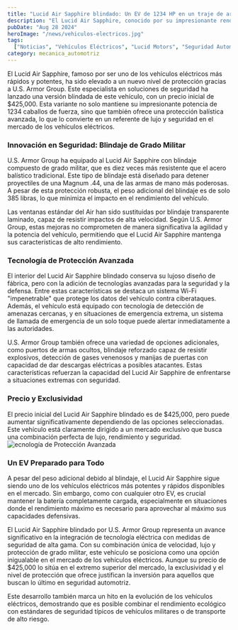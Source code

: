 ```yaml
---
title: "Lucid Air Sapphire blindado: Un EV de 1234 HP en un traje de armadura"
description: "El Lucid Air Sapphire, conocido por su impresionante rendimiento, ahora cuenta con una versión blindada creada por U.S. Armor Group, con un precio inicial de $425,000 y protección de grado militar."
pubDate: "Aug 28 2024"
heroImage: "/news/vehiculos-electricos.jpg"
tags:
  ["Noticias", "Vehículos Eléctricos", "Lucid Motors", "Seguridad Automotriz"]
category: mecanica_automotriz
---
```


El Lucid Air Sapphire, famoso por ser uno de los vehículos eléctricos más rápidos y potentes, ha sido elevado a un nuevo nivel de protección gracias a U.S. Armor Group. Este especialista en soluciones de seguridad ha lanzado una versión blindada de este vehículo, con un precio inicial de $425,000. Esta variante no solo mantiene su impresionante potencia de 1234 caballos de fuerza, sino que también ofrece una protección balística avanzada, lo que lo convierte en un referente de lujo y seguridad en el mercado de los vehículos eléctricos.

### Innovación en Seguridad: Blindaje de Grado Militar

U.S. Armor Group ha equipado al Lucid Air Sapphire con blindaje compuesto de grado militar, que es diez veces más resistente que el acero balístico tradicional. Este tipo de blindaje está diseñado para detener proyectiles de una Magnum .44, una de las armas de mano más poderosas. A pesar de esta protección robusta, el peso adicional del blindaje es de solo 385 libras, lo que minimiza el impacto en el rendimiento del vehículo.

Las ventanas estándar del Air han sido sustituidas por blindaje transparente laminado, capaz de resistir impactos de alta velocidad. Según U.S. Armor Group, estas mejoras no comprometen de manera significativa la agilidad y la potencia del vehículo, permitiendo que el Lucid Air Sapphire mantenga sus características de alto rendimiento.

### Tecnología de Protección Avanzada

El interior del Lucid Air Sapphire blindado conserva su lujoso diseño de fábrica, pero con la adición de tecnologías avanzadas para la seguridad y la defensa. Entre estas características se destaca un sistema Wi-Fi "impenetrable" que protege los datos del vehículo contra ciberataques. Además, el vehículo está equipado con tecnología de detección de amenazas cercanas, y en situaciones de emergencia extrema, un sistema de llamada de emergencia de un solo toque puede alertar inmediatamente a las autoridades.

U.S. Armor Group también ofrece una variedad de opciones adicionales, como puertos de armas ocultos, blindaje reforzado capaz de resistir explosivos, detección de gases venenosos y manijas de puertas con capacidad de dar descargas eléctricas a posibles atacantes. Estas características refuerzan la capacidad del Lucid Air Sapphire de enfrentarse a situaciones extremas con seguridad.

### Precio y Exclusividad

El precio inicial del Lucid Air Sapphire blindado es de $425,000, pero puede aumentar significativamente dependiendo de las opciones seleccionadas. Este vehículo está claramente dirigido a un mercado exclusivo que busca una combinación perfecta de lujo, rendimiento y seguridad.
![ecnología de Protección Avanzada](/news/lucid-air.jpg)

### Un EV Preparado para Todo

A pesar del peso adicional debido al blindaje, el Lucid Air Sapphire sigue siendo uno de los vehículos eléctricos más potentes y rápidos disponibles en el mercado. Sin embargo, como con cualquier otro EV, es crucial mantener la batería completamente cargada, especialmente en situaciones donde el rendimiento máximo es necesario para aprovechar al máximo sus capacidades defensivas.

El Lucid Air Sapphire blindado por U.S. Armor Group representa un avance significativo en la integración de tecnología eléctrica con medidas de seguridad de alta gama. Con su combinación única de velocidad, lujo y protección de grado militar, este vehículo se posiciona como una opción inigualable en el mercado de los vehículos eléctricos. Aunque su precio de $425,000 lo sitúa en el extremo superior del mercado, la exclusividad y el nivel de protección que ofrece justifican la inversión para aquellos que buscan lo último en seguridad automotriz.

Este desarrollo también marca un hito en la evolución de los vehículos eléctricos, demostrando que es posible combinar el rendimiento ecológico con estándares de seguridad típicos de vehículos militares o de transporte de alto riesgo.
